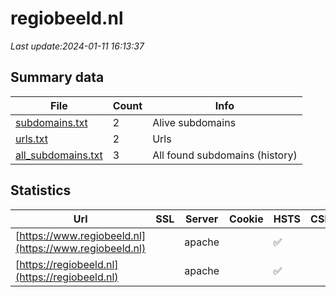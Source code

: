 # regiobeeld.nl
*Last update:2024-01-11 16:13:37*
## Summary data
| File       | Count | Info |
|------------|-------|------|
|[subdomains.txt](/data/regiobeeld/subdomains.txt)|2|Alive subdomains|
|[urls.txt](/data/regiobeeld/urls.txt)|2|Urls|
|[all_subdomains.txt](/data/regiobeeld/all_subdomains.txt)|3|All found subdomains (history)|
## Statistics
| Url | SSL | Server | Cookie | HSTS | CSP | XFO | XXP | RP | Tech |
|------------|-------|------|------|------|------|------|------|------|------|
|[https://www.regiobeeld.nl](https://www.regiobeeld.nl)| |apache| |:white_check_mark: | | |:white_check_mark: | |:white_check_mark: |Apache HTTP Server D...|
|[https://regiobeeld.nl](https://regiobeeld.nl)| |apache| |:white_check_mark: | | |:white_check_mark: | |:white_check_mark: |Apache HTTP Server H...|